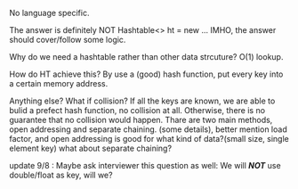 No language specific.

The answer is definitely NOT Hashtable<> ht = new ...
IMHO, the answer should cover/follow some logic.

Why do we need a hashtable rather than other data strcuture?
O(1) lookup.

How do HT achieve this?
By use a (good) hash function, put every key into a certain memory address.

Anything else? What if collision?
If all the keys are known, we are able to bulid a prefect hash function, no collision at all. Otherwise, there is no guarantee that no collision would happen. Thare are two main methods, open addressing and separate chaining. (some details), better mention load factor, and open addressing is good for what kind of data?(small size, single element key) what about separate chaining?

update 9/8 : Maybe ask interviewer this question as well: We will **_NOT_** use double/float as key, will we?
